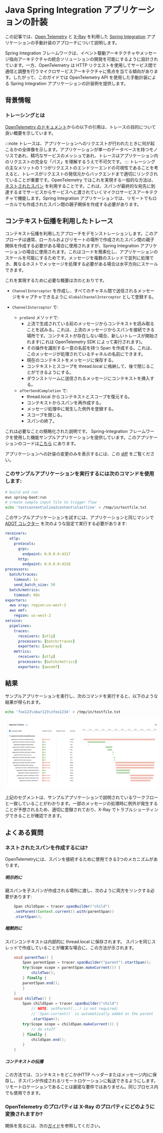 # Java Spring Integration アプリケーションの計装

この記事では、[Open Telemetry](https://opentelemetry.io/) と [X-Ray](https://aws.amazon.com/xray/) を利用した [Spring Integration](https://docs.spring.io/spring-integration/reference/overview.html) アプリケーションの手動計装のアプローチについて説明します。

Spring Integration フレームワークは、イベント駆動アーキテクチャやメッセージ指向アーキテクチャの統合ソリューションの開発を可能にするように設計されています。一方、OpenTelemetry は HTTP リクエストを使用してサービス間で通信と調整を行うマイクロサービスアーキテクチャに焦点を当てる傾向があります。したがって、このガイドでは OpenTelemetry API を使用した手動計装による Spring Integration アプリケーションの計装例を提供します。

## 背景情報

### トレーシングとは

[OpenTelemetry のドキュメント](https://opentelemetry.io/docs/concepts/signals/traces/)からの以下の引用は、トレースの目的について良い概要を示しています。

:::note
    トレースは、アプリケーションへのリクエストが行われたときに何が起こるかの全体像を示します。アプリケーションが単一のデータベースを持つモノリスであれ、精巧なサービスのメッシュであれ、トレースはアプリケーション内のリクエストの完全な「パス」を理解するうえで不可欠です。
:::
トレーシングの主なメリットの 1 つがリクエストのエンドツーエンドの可視性であることを考えると、トレースがリクエストの発信元からバックエンドまで適切にリンクされていることが重要です。OpenTelemetry ではこれを実現する一般的な方法は、[ネストされたスパン](https://opentelemetry.io/docs/instrumentation/java/manual/#create-nested-spans) を利用することです。これは、スパンが最終的な宛先に到達するまでサービスからサービスへと渡されていくマイクロサービスアーキテクチャで機能します。Spring Integration アプリケーションでは、リモートでもローカルでも作成されたスパン間の親子関係を作成する必要があります。

## コンテキスト伝播を利用したトレース

コンテキスト伝播を利用したアプローチをデモンストレーションします。このアプローチは通常、ローカルおよびリモートの場所で作成されたスパン間の親子関係を作成する必要がある場合に使用されますが、Spring Integration アプリケーションの場合に使用されます。これはコードを簡素化し、アプリケーションのスケールを可能にするためです。メッセージを複数のスレッドで並列に処理でき、異なるホストでメッセージを処理する必要がある場合は水平方向にスケールできます。

これを実現するために必要な概要は次のとおりです。

- ```ChannelInterceptor``` を作成し、すべてのチャネル間で送信されるメッセージをキャプチャできるように ```GlobalChannelInterceptor``` として登録する。

- ```ChannelInterceptor``` で:
  - ```preSend``` メソッドで:
    - 上流で生成されている前のメッセージからコンテキストを読み取ることを試みる。これは、上流のメッセージからスパンを接続できる場所です。コンテキストが存在しない場合、新しいトレースが開始されます(これは OpenTelemetry SDK によって実行されます)。
    - その操作を識別する一意の名前を持つ Span を作成する。これは、このメッセージが処理されているチャネルの名前にできます。
    - 現在のコンテキストをメッセージに保存する。
    - コンテキストとスコープを thread.local に格納して、後で閉じることができるようにする。 
    - ダウンストリームに送信されるメッセージにコンテキストを挿入する。
  - ```afterSendCompletion``` で:
    - thread.local からコンテキストとスコープを復元する。
    - コンテキストからスパンを再作成する。
    - メッセージ処理中に発生した例外を登録する。
    - スコープを閉じる。
    - スパンの終了。

これは必要なことの簡略化された説明です。 Spring-Integration フレームワークを使用した機能サンプルアプリケーションを提供しています。このアプリケーションのコードは[こちら](https://github.com/rapphil/spring-integration-samples/tree/rapphil-5.5.x-otel/applications/file-split-ftp) にあります。

アプリケーションへの計装の変更のみを表示するには、この [diff](https://github.com/rapphil/spring-integration-samples/compare/30e01ce9eefd8dae288eca44013810afa8c1a585..6f056a76350340a9658db0cad7fc12dbda505437) をご覧ください。

### このサンプルアプリケーションを実行するには次のコマンドを使用します:

``` bash
# build and run
mvn spring-boot:run
# create sample input file to trigger flow
echo 'testcontent\nline2content\nlastline' > /tmp/in/testfile.txt
```

このサンプルアプリケーションを試すには、アプリケーションと同じマシンで [ADOT コレクター](https://aws-otel.github.io/docs/getting-started/collector) を次のような設定で実行する必要があります:

``` yaml
receivers:
  otlp:
    protocols:
      grpc: 
        endpoint: 0.0.0.0:4317
      http:
        endpoint: 0.0.0.0:4318
processors:
  batch/traces:
    timeout: 1s
    send_batch_size: 50
  batch/metrics:
    timeout: 60s
exporters:
  aws xray: region:us-west-2
  aws emf:
    region: us-west-2
service:
  pipelines:
    traces:
      receivers: [otlp]
      processors: [batch/traces]
      exporters: [awsxray]
    metrics:
      receivers: [otlp]
      processors: [batch/metrics]
      exporters: [awsemf]
```

## 結果

サンプルアプリケーションを実行し、次のコマンドを実行すると、以下のような結果が得られます。

``` bash
echo 'foo123\nbar123\nfoo1234' > /tmp/in/testfile.txt
```

![X-Ray の結果](x-ray-results.png)

上記のセグメントは、サンプルアプリケーションで説明されているワークフローと一致していることがわかります。一部のメッセージの処理時に例外が発生することが予想されるため、適切に登録されており、X-Ray でトラブルシューティングできることが確認できます。

## よくある質問

### ネストされたスパンを作成するには?

OpenTelemetryには、スパンを接続するために使用できる3つのメカニズムがあります。

##### 明示的に

親スパンを子スパンが作成される場所に渡し、次のように両方をリンクする必要があります:

``` java
    Span childSpan = tracer.spanBuilder("child")
    .setParent(Context.current().with(parentSpan)) 
    .startSpan();
```

##### 暗黙的に

スパンコンテキストは内部的に thread.local に保存されます。
スパンを同じスレッドで作成していることが確実な場合に、この方法が示されます。

``` java
    void parentTwo() {
        Span parentSpan = tracer.spanBuilder("parent").startSpan(); 
        try(Scope scope = parentSpan.makeCurrent()) {
            childTwo(); 
        } finally {
        parentSpan.end(); 
        }
    }
    void childTwo() {
        Span childSpan = tracer.spanBuilder("child")
            // NOTE: setParent(...) is not required;
            // `Span.current()` is automatically added as the parent 
            .startSpan();
        try(Scope scope = childSpan.makeCurrent()) { 
            // do stuff
        } finally {
            childSpan.end();
        } 
    }
```

##### コンテキストの伝播

この方法では、コンテキストをどこか(HTTP ヘッダーまたはメッセージ内)に保存し、子スパンが作成されるリモートロケーションに転送できるようにします。リモートロケーションであることは厳密な要件ではありません。同じプロセス内でも使用できます。

### OpenTelemetry のプロパティは X-Ray のプロパティにどのように変換されますか?

関係を見るには、次の[ガイド](https://opentelemetry.io/docs/instrumentation/java/manual/#context-propagation)を参照してください。
